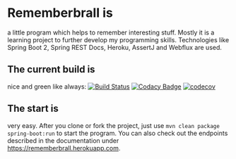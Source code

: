 # Rememberbrall is
a little program which helps to remember interesting stuff. Mostly it is a learning project to further develop my programming skills. Technologies like Spring Boot 2, Spring REST Docs, Heroku, AssertJ and Webflux are used.

## The current build is
nice and green like always: [![Build Status](https://travis-ci.org/evainga/rememberbrall.svg?branch=master)](https://travis-ci.org/evainga/rememberbrall) 
[![Codacy Badge](https://api.codacy.com/project/badge/Grade/fc67805f7aa24bbb8dd3488b505ec1d0)](https://www.codacy.com/app/evainga/rememberbrall?utm_source=github.com&amp;utm_medium=referral&amp;utm_content=evainga/rememberbrall&amp;utm_campaign=Badge_Grade)
[![codecov](https://codecov.io/gh/evainga/rememberbrall/branch/master/graph/badge.svg)](https://codecov.io/gh/evainga/rememberbrall)

## The start is
very easy. After you clone or fork the project, just use ```mvn clean package spring-boot:run``` to start the program. You can also check out the endpoints described in the documentation under https://rememberbrall.herokuapp.com.


